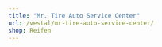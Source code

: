 ```yaml
---
title: "Mr. Tire Auto Service Center"
url: /vestal/mr-tire-auto-service-center/
shop: Reifen
---
```

